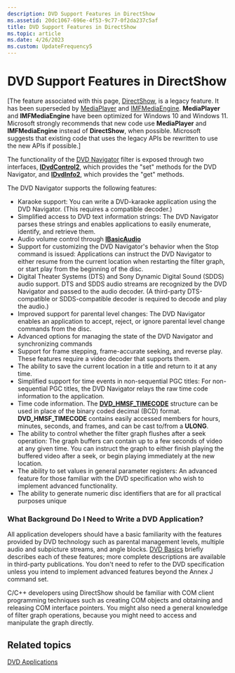 ```yaml
---
description: DVD Support Features in DirectShow
ms.assetid: 20dc1067-696e-4f53-9c77-0f2da237c5af
title: DVD Support Features in DirectShow
ms.topic: article
ms.date: 4/26/2023
ms.custom: UpdateFrequency5
---
```


# DVD Support Features in DirectShow

\[The feature associated with this page, [DirectShow](/windows/win32/directshow/directshow), is a legacy feature. It has been superseded by [MediaPlayer](/uwp/api/Windows.Media.Playback.MediaPlayer) and [IMFMediaEngine](/windows/win32/api/mfmediaengine/nn-mfmediaengine-imfmediaengine). **MediaPlayer** and **IMFMediaEngine** have been optimized for Windows 10 and Windows 11. Microsoft strongly recommends that new code use **MediaPlayer** and **IMFMediaEngine** instead of **DirectShow**, when possible. Microsoft suggests that existing code that uses the legacy APIs be rewritten to use the new APIs if possible.\]

The functionality of the [DVD Navigator](dvd-navigator-filter.md) filter is exposed through two interfaces, [**IDvdControl2**](/windows/desktop/api/Strmif/nn-strmif-idvdcontrol2), which provides the "set" methods for the DVD Navigator, and [**IDvdInfo2**](/windows/desktop/api/Strmif/nn-strmif-idvdinfo2), which provides the "get" methods.

The DVD Navigator supports the following features:

-   Karaoke support: You can write a DVD-karaoke application using the DVD Navigator. (This requires a compatible decoder.)
-   Simplified access to DVD text information strings: The DVD Navigator parses these strings and enables applications to easily enumerate, identify, and retrieve them.
-   Audio volume control through [**IBasicAudio**](/windows/desktop/api/Control/nn-control-ibasicaudio)
-   Support for customizing the DVD Navigator's behavior when the Stop command is issued: Applications can instruct the DVD Navigator to either resume from the current location when restarting the filter graph, or start play from the beginning of the disc.
-   Digital Theater Systems (DTS) and Sony Dynamic Digital Sound (SDDS) audio support. DTS and SDDS audio streams are recognized by the DVD Navigator and passed to the audio decoder. (A third-party DTS-compatible or SDDS-compatible decoder is required to decode and play the audio.)
-   Improved support for parental level changes: The DVD Navigator enables an application to accept, reject, or ignore parental level change commands from the disc.
-   Advanced options for managing the state of the DVD Navigator and synchronizing commands
-   Support for frame stepping, frame-accurate seeking, and reverse play. These features require a video decoder that supports them.
-   The ability to save the current location in a title and return to it at any time.
-   Simplified support for time events in non-sequential PGC titles: For non-sequential PGC titles, the DVD Navigator relays the raw time code information to the application.
-   Time code information. The [**DVD\_HMSF\_TIMECODE**](/windows/win32/api/strmif/ns-strmif-dvd_hmsf_timecode) structure can be used in place of the binary coded decimal (BCD) format. **DVD\_HMSF\_TIMECODE** contains easily accessed members for hours, minutes, seconds, and frames, and can be cast to/from a **ULONG**.
-   The ability to control whether the filter graph flushes after a seek operation: The graph buffers can contain up to a few seconds of video at any given time. You can instruct the graph to either finish playing the buffered video after a seek, or begin playing immediately at the new location.
-   The ability to set values in general parameter registers: An advanced feature for those familiar with the DVD specification who wish to implement advanced functionality.
-   The ability to generate numeric disc identifiers that are for all practical purposes unique

### What Background Do I Need to Write a DVD Application?

All application developers should have a basic familiarity with the features provided by DVD technology such as parental management levels, multiple audio and subpicture streams, and angle blocks. [DVD Basics](dvd-basics.md) briefly describes each of these features; more complete descriptions are available in third-party publications. You don't need to refer to the DVD specification unless you intend to implement advanced features beyond the Annex J command set.

C/C++ developers using DirectShow should be familiar with COM client programming techniques such as creating COM objects and obtaining and releasing COM interface pointers. You might also need a general knowledge of filter graph operations, because you might need to access and manipulate the graph directly.

## Related topics

<dl> <dt>

[DVD Applications](dvd-applications.md)
</dt> </dl>

 

 




